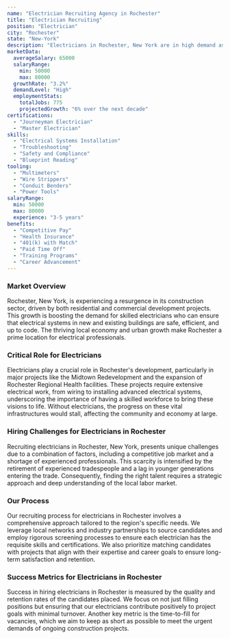 ```yaml
---
name: "Electrician Recruiting Agency in Rochester"
title: "Electrician Recruiting"
position: "Electrician"
city: "Rochester"
state: "New-York"
description: "Electricians in Rochester, New York are in high demand as the city continues to grow and develop, with numerous residential, commercial and industrial projects requiring their services"
marketData:
  averageSalary: 65000
  salaryRange:
    min: 50000
    max: 80000
  growthRate: "3.2%"
  demandLevel: "High"
  employmentStats:
    totalJobs: 775
    projectedGrowth: "6% over the next decade"
certifications:
  - "Journeyman Electrician"
  - "Master Electrician"
skills:
  - "Electrical Systems Installation"
  - "Troubleshooting"
  - "Safety and Compliance"
  - "Blueprint Reading"
tooling:
  - "Multimeters"
  - "Wire Strippers"
  - "Conduit Benders"
  - "Power Tools"
salaryRange:
  min: 50000
  max: 80000
  experience: "3-5 years"
benefits:
  - "Competitive Pay"
  - "Health Insurance"
  - "401(k) with Match"
  - "Paid Time Off"
  - "Training Programs"
  - "Career Advancement"
---
```


### Market Overview
Rochester, New York, is experiencing a resurgence in its construction sector, driven by both residential and commercial development projects. This growth is boosting the demand for skilled electricians who can ensure that electrical systems in new and existing buildings are safe, efficient, and up to code. The thriving local economy and urban growth make Rochester a prime location for electrical professionals.

### Critical Role for Electricians
Electricians play a crucial role in Rochester's development, particularly in major projects like the Midtown Redevelopment and the expansion of Rochester Regional Health facilities. These projects require extensive electrical work, from wiring to installing advanced electrical systems, underscoring the importance of having a skilled workforce to bring these visions to life. Without electricians, the progress on these vital infrastructures would stall, affecting the community and economy at large.

### Hiring Challenges for Electricians in Rochester
Recruiting electricians in Rochester, New York, presents unique challenges due to a combination of factors, including a competitive job market and a shortage of experienced professionals. This scarcity is intensified by the retirement of experienced tradespeople and a lag in younger generations entering the trade. Consequently, finding the right talent requires a strategic approach and deep understanding of the local labor market.

### Our Process
Our recruiting process for electricians in Rochester involves a comprehensive approach tailored to the region's specific needs. We leverage local networks and industry partnerships to source candidates and employ rigorous screening processes to ensure each electrician has the requisite skills and certifications. We also prioritize matching candidates with projects that align with their expertise and career goals to ensure long-term satisfaction and retention.

### Success Metrics for Electricians in Rochester
Success in hiring electricians in Rochester is measured by the quality and retention rates of the candidates placed. We focus on not just filling positions but ensuring that our electricians contribute positively to project goals with minimal turnover. Another key metric is the time-to-fill for vacancies, which we aim to keep as short as possible to meet the urgent demands of ongoing construction projects.